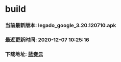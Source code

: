 # build

### 当前最新版本: legado_google_3.20.120710.apk
### 最近更新时间: 2020-12-07 10:25:16
### 下载地址: [蓝奏云](https://wwa.lanzous.com/b0d8bblej)

